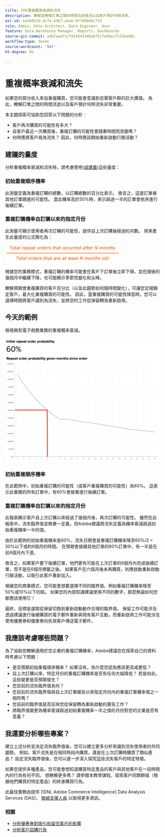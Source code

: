 ```yaml
---
title: 分析重複概率衰減和流失
description: 瞭解並瞭解訂單之間的時間流逝情況以及客戶預計何時流失。
exl-id: ea26052d-ac74-43b7-a4a6-977800d4c719
role: Admin, Data Architect, Data Engineer, User
feature: Data Warehouse Manager, Reports, Dashboards
source-git-commit: adb7aaef1cf914d43348abf5c7e4bec7c51bed0c
workflow-type: tm+mt
source-wordcount: '947'
ht-degree: 0%

---
```


# 重複概率衰減和流失

如果您的部分收入來自重複購買，您可能會意識到忠實客戶群的巨大價值。 為此，瞭解訂單之間的時間流逝以及客戶預計何時流失非常重要。

本主題探索可協助您回答以下問題的分析：

* 客戶再次購買的可能性有多大？
* 自客戶最近一次購買後，重複訂購的可能性會隨著時間而改變嗎？
* 何時應將客戶視為流失？ 因此，何時應該開始重新啟動行銷活動？

## 建議的量度

分析重複概率衰減和流失時，請考慮使用([或建置](../../data-user/reports/ess-manage-data-metrics.md))這些量度：

### 初始重複順序機率

此測量定義為重複訂購的總數，以訂購總數的百分比表示。 換言之，這是訂單被其他訂單跟進的可能性。 當此機率高於50%時，表示超過一半的訂單會依序進行後續訂單。

### 重複訂購機率自訂購以來的指定月份

此測量可顯示使用者再次訂購的可能性，提供自上次訂購後經過的月數。 用來產生此量度的公式簡化為：

![重複概率公式](../../assets/Repeat_probability_formula.png)

根據您的業務模式，重複訂購的機率可能會在客戶下訂單後立即下降，並在隨後的幾個月中繼續下降，也可能顯示季節性變化和尖峰。

瞭解預期會重複購買的客戶百分比（以及此趨勢如何隨時間變化），可讓您定期鎖定客戶，最大化重複購買的可能性。 因此，當重複購買的可能性降低時，您可以選擇時間將客戶識別為流失，並將您的工作從保留轉為重新啟用。

## 今天的範例

檢視典型電子商務業務的重複概率衰減。

![初始重複順序概率重複順序概率自順序以來的指定月份以來的順序概率。](../../assets/Order_probability_reports.png)

### 初始重複順序機率

在此範例中，初始重複訂購的可能性（或客戶重複購買的可能性）為60%。 這表示此業務的所有訂單中，有60%會接著進行後續訂單。

### 重複訂購機率自訂購以來的指定月份

此報表顯示客戶自上次訂購以來經過了幾個月後，再次訂購的可能性。 雖然在此報表中，流失臨界值並無單一定義，但Adobe建議將流失定義為機率衰減超過初始重複機率一半的值。

由於此範例的初始重複機率是60%，流失日期會是重複訂購機率降至60%/2 = 30%以下或約6個月的時間。 在預期會接續其他訂單的60%訂單中，有一半是在前6個月內下達。

換言之，如果客戶要下後續訂單，他們更有可能在上次訂單的6個月內完成後續訂單，而不是在6個月標籤之後。 如果客戶在六個月後未再購買，則應啟動重新啟動行銷活動，以吸引此客戶重新加入。

根據您的商業模式，您可能會想要選擇不同的臨界值，例如重複訂購機率降至50%或10%以下的點。 如果您的內部知識建議使用不同的數字，那麼無論如何您都應該使用它！

最終，目標是選取從保留切換到重新啟動動作合理的臨界值。 保留工作可能涉及透過建議進行後續購買的電子郵件重新與現有客戶互動，而重新啟用工作可能涉及使用優惠券和優惠券向失效客戶傳送電子郵件。

## 我應該考慮哪些問題？

為了協助您瞭解適用於您企業的重複訂購機率，Adobe建議您在探索自己的資料時考慮以下問題：

* 是否預期初始重複順序機率？ 如果沒有，為什麼您認為應該更高或更低？
* 自上次訂購以來，特定月份的重複訂購機率是否有任何大幅降低？ 若是如此，這些變更是否預期發生？
* 您目前的流失臨界值為何？
* 您目前的流失臨界值與自上次訂單報告以來指定月份內的重複訂單機率值之一相符嗎？
* 您目前的臨界值是否反映您從保留轉為重新啟動的廣告工作？
* 將臨界值變更為機率衰減超過初始重複機率一半之值的月份對您的企業是否有意義？

## 我還要分析哪些專案？

建立上述分析並決定流失臨界值後，您可以建立更多分析來識別流失使用者的共同趨勢。 例如，客戶流失是在相同時段內購買，還是在上次訂購時購買了類似產品？ 設定流失臨界值後，您可以進一步深入探究這些流失客戶的特定特徵。

如果您提供多種產品，您可能會想知道購買特定產品的客戶與其他客戶在一段時間內的行為有何不同。 想瞭解更多嗎？ 請參閱本教學課程，探索客戶同類群組（根據他們購買的特定產品）的終身購買行為。

此最佳實務由提供 [!DNL Adobe Commerce Intelligence] Data Analysis Services (DAS)。 [聯絡支援人員](https://experienceleague.adobe.com/docs/commerce-knowledge-base/kb/troubleshooting/miscellaneous/mbi-service-policies.html) 以取得更多資訊。

### 相關

* [分析優惠券對吸引和留住客戶的影響](../analysis/coupon-impact.md)
* [分析客戶回購行為](../analysis/repurchase-behavior.md)

